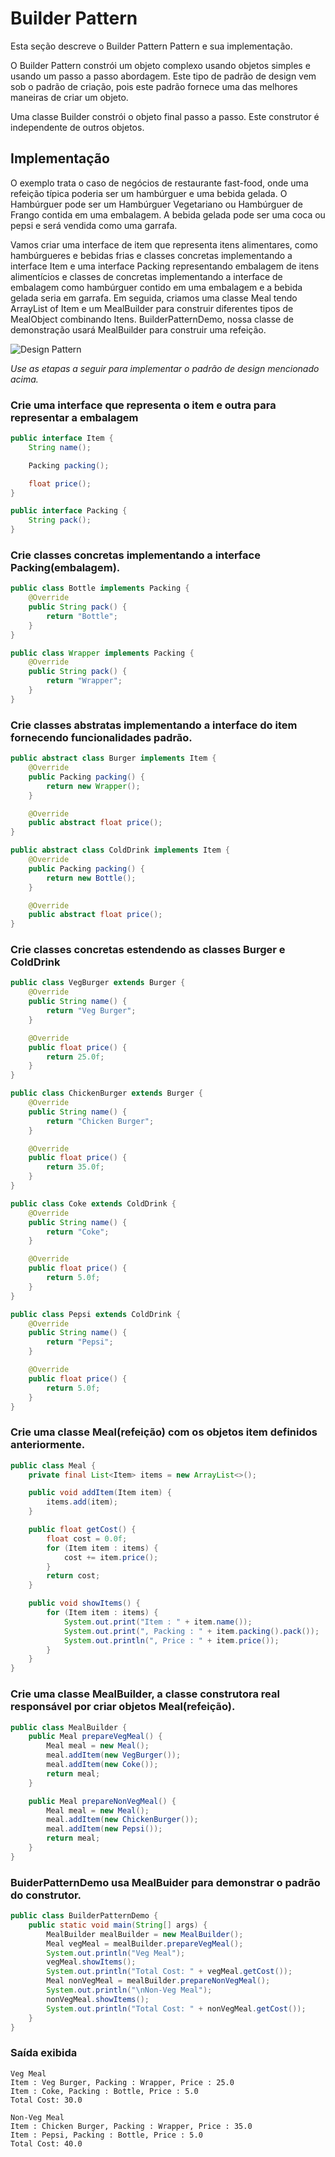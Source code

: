 # Builder Pattern

Esta seção descreve o Builder Pattern Pattern e sua implementação.

O Builder Pattern constrói um objeto complexo usando objetos simples e usando um passo a passo abordagem. Este tipo de
padrão de design vem sob o padrão de criação, pois este padrão fornece uma das melhores maneiras de criar um objeto.

Uma classe Builder constrói o objeto final passo a passo. Este construtor é independente de outros objetos.

## Implementação

O exemplo trata o caso de negócios de restaurante fast-food, onde uma refeição típica poderia ser um hambúrguer e uma
bebida gelada. O Hambúrguer pode ser um Hambúrguer Vegetariano ou Hambúrguer de Frango contida em uma embalagem. A
bebida gelada pode ser uma coca ou pepsi e será vendida como uma garrafa.

Vamos criar uma interface de item que representa itens alimentares, como hambúrgueres e bebidas frias e classes
concretas implementando a interface Item e uma interface Packing representando embalagem de itens alimentícios e classes
de concretas implementando a interface de embalagem como hambúrguer contido em uma embalagem e a bebida gelada seria em
garrafa. Em seguida, criamos uma classe Meal tendo ArrayList of Item e um MealBuilder para construir diferentes tipos de
MealObject combinando Itens. BuilderPatternDemo, nossa classe de demonstração usará MealBuilder para construir uma
refeição.

![Design Pattern](assets/ClassDiagram.png)

_Use as etapas a seguir para implementar o padrão de design mencionado acima._

### Crie uma interface que representa o item e outra para representar a embalagem

~~~java
public interface Item {
    String name();

    Packing packing();

    float price();
}

public interface Packing {
    String pack();
}
~~~

### Crie classes concretas implementando a interface Packing(embalagem).

~~~java
public class Bottle implements Packing {
    @Override
    public String pack() {
        return "Bottle";
    }
}

public class Wrapper implements Packing {
    @Override
    public String pack() {
        return "Wrapper";
    }
}
~~~

### Crie classes abstratas implementando a interface do item fornecendo funcionalidades padrão.

~~~java
public abstract class Burger implements Item {
    @Override
    public Packing packing() {
        return new Wrapper();
    }

    @Override
    public abstract float price();
}

public abstract class ColdDrink implements Item {
    @Override
    public Packing packing() {
        return new Bottle();
    }

    @Override
    public abstract float price();
}
~~~

### Crie classes concretas estendendo as classes Burger e ColdDrink

~~~java
public class VegBurger extends Burger {
    @Override
    public String name() {
        return "Veg Burger";
    }

    @Override
    public float price() {
        return 25.0f;
    }
}

public class ChickenBurger extends Burger {
    @Override
    public String name() {
        return "Chicken Burger";
    }

    @Override
    public float price() {
        return 35.0f;
    }
}

public class Coke extends ColdDrink {
    @Override
    public String name() {
        return "Coke";
    }

    @Override
    public float price() {
        return 5.0f;
    }
}

public class Pepsi extends ColdDrink {
    @Override
    public String name() {
        return "Pepsi";
    }

    @Override
    public float price() {
        return 5.0f;
    }
}
~~~

### Crie uma classe Meal(refeição) com os objetos item definidos anteriormente.

~~~java
public class Meal {
    private final List<Item> items = new ArrayList<>();

    public void addItem(Item item) {
        items.add(item);
    }

    public float getCost() {
        float cost = 0.0f;
        for (Item item : items) {
            cost += item.price();
        }
        return cost;
    }

    public void showItems() {
        for (Item item : items) {
            System.out.print("Item : " + item.name());
            System.out.print(", Packing : " + item.packing().pack());
            System.out.println(", Price : " + item.price());
        }
    }
}
~~~

### Crie uma classe MealBuilder, a classe construtora real responsável por criar objetos Meal(refeição).

~~~java
public class MealBuilder {
    public Meal prepareVegMeal() {
        Meal meal = new Meal();
        meal.addItem(new VegBurger());
        meal.addItem(new Coke());
        return meal;
    }

    public Meal prepareNonVegMeal() {
        Meal meal = new Meal();
        meal.addItem(new ChickenBurger());
        meal.addItem(new Pepsi());
        return meal;
    }
}
~~~

### BuiderPatternDemo usa MealBuider para demonstrar o padrão do construtor.

~~~java
public class BuilderPatternDemo {
    public static void main(String[] args) {
        MealBuilder mealBuilder = new MealBuilder();
        Meal vegMeal = mealBuilder.prepareVegMeal();
        System.out.println("Veg Meal");
        vegMeal.showItems();
        System.out.println("Total Cost: " + vegMeal.getCost());
        Meal nonVegMeal = mealBuilder.prepareNonVegMeal();
        System.out.println("\nNon-Veg Meal");
        nonVegMeal.showItems();
        System.out.println("Total Cost: " + nonVegMeal.getCost());
    }
}
~~~

### Saída exibida

    Veg Meal
    Item : Veg Burger, Packing : Wrapper, Price : 25.0
    Item : Coke, Packing : Bottle, Price : 5.0
    Total Cost: 30.0

    Non-Veg Meal
    Item : Chicken Burger, Packing : Wrapper, Price : 35.0
    Item : Pepsi, Packing : Bottle, Price : 5.0
    Total Cost: 40.0